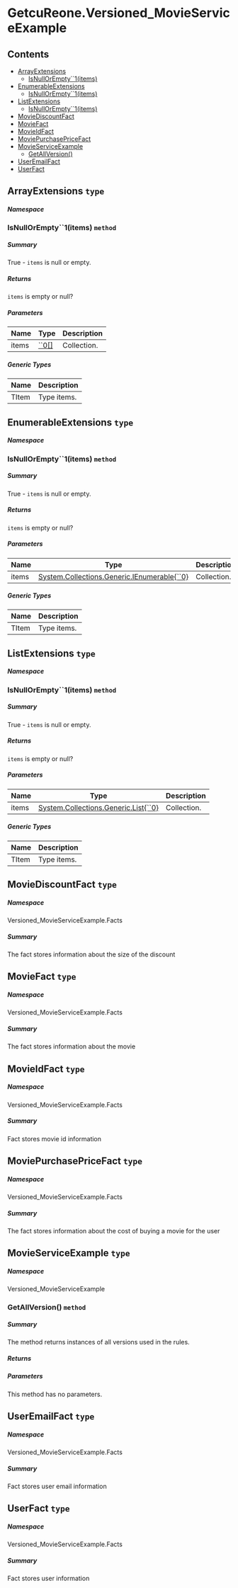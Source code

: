 <a name='assembly'></a>
# GetcuReone.Versioned_MovieServiceExample

## Contents

- [ArrayExtensions](#T--ArrayExtensions '.ArrayExtensions')
  - [IsNullOrEmpty\`\`1(items)](#M-ArrayExtensions-IsNullOrEmpty``1-``0[]- 'ArrayExtensions.IsNullOrEmpty``1(``0[])')
- [EnumerableExtensions](#T--EnumerableExtensions '.EnumerableExtensions')
  - [IsNullOrEmpty\`\`1(items)](#M-EnumerableExtensions-IsNullOrEmpty``1-System-Collections-Generic-IEnumerable{``0}- 'EnumerableExtensions.IsNullOrEmpty``1(System.Collections.Generic.IEnumerable{``0})')
- [ListExtensions](#T--ListExtensions '.ListExtensions')
  - [IsNullOrEmpty\`\`1(items)](#M-ListExtensions-IsNullOrEmpty``1-System-Collections-Generic-List{``0}- 'ListExtensions.IsNullOrEmpty``1(System.Collections.Generic.List{``0})')
- [MovieDiscountFact](#T-Versioned_MovieServiceExample-Facts-MovieDiscountFact 'Versioned_MovieServiceExample.Facts.MovieDiscountFact')
- [MovieFact](#T-Versioned_MovieServiceExample-Facts-MovieFact 'Versioned_MovieServiceExample.Facts.MovieFact')
- [MovieIdFact](#T-Versioned_MovieServiceExample-Facts-MovieIdFact 'Versioned_MovieServiceExample.Facts.MovieIdFact')
- [MoviePurchasePriceFact](#T-Versioned_MovieServiceExample-Facts-MoviePurchasePriceFact 'Versioned_MovieServiceExample.Facts.MoviePurchasePriceFact')
- [MovieServiceExample](#T-Versioned_MovieServiceExample-MovieServiceExample 'Versioned_MovieServiceExample.MovieServiceExample')
  - [GetAllVersion()](#M-Versioned_MovieServiceExample-MovieServiceExample-GetAllVersion-GetcuReone-FactFactory-Interfaces-Context-IWantActionContext- 'Versioned_MovieServiceExample.MovieServiceExample.GetAllVersion(GetcuReone.FactFactory.Interfaces.Context.IWantActionContext)')
- [UserEmailFact](#T-Versioned_MovieServiceExample-Facts-UserEmailFact 'Versioned_MovieServiceExample.Facts.UserEmailFact')
- [UserFact](#T-Versioned_MovieServiceExample-Facts-UserFact 'Versioned_MovieServiceExample.Facts.UserFact')

<a name='T--ArrayExtensions'></a>
## ArrayExtensions `type`

##### Namespace



<a name='M-ArrayExtensions-IsNullOrEmpty``1-``0[]-'></a>
### IsNullOrEmpty\`\`1(items) `method`

##### Summary

True - `items` is null or empty.

##### Returns

`items` is empty or null?

##### Parameters

| Name | Type | Description |
| ---- | ---- | ----------- |
| items | [\`\`0[]](#T-``0[] '``0[]') | Collection. |

##### Generic Types

| Name | Description |
| ---- | ----------- |
| TItem | Type items. |

<a name='T--EnumerableExtensions'></a>
## EnumerableExtensions `type`

##### Namespace



<a name='M-EnumerableExtensions-IsNullOrEmpty``1-System-Collections-Generic-IEnumerable{``0}-'></a>
### IsNullOrEmpty\`\`1(items) `method`

##### Summary

True - `items` is null or empty.

##### Returns

`items` is empty or null?

##### Parameters

| Name | Type | Description |
| ---- | ---- | ----------- |
| items | [System.Collections.Generic.IEnumerable{\`\`0}](http://msdn.microsoft.com/query/dev14.query?appId=Dev14IDEF1&l=EN-US&k=k:System.Collections.Generic.IEnumerable 'System.Collections.Generic.IEnumerable{``0}') | Collection. |

##### Generic Types

| Name | Description |
| ---- | ----------- |
| TItem | Type items. |

<a name='T--ListExtensions'></a>
## ListExtensions `type`

##### Namespace



<a name='M-ListExtensions-IsNullOrEmpty``1-System-Collections-Generic-List{``0}-'></a>
### IsNullOrEmpty\`\`1(items) `method`

##### Summary

True - `items` is null or empty.

##### Returns

`items` is empty or null?

##### Parameters

| Name | Type | Description |
| ---- | ---- | ----------- |
| items | [System.Collections.Generic.List{\`\`0}](http://msdn.microsoft.com/query/dev14.query?appId=Dev14IDEF1&l=EN-US&k=k:System.Collections.Generic.List 'System.Collections.Generic.List{``0}') | Collection. |

##### Generic Types

| Name | Description |
| ---- | ----------- |
| TItem | Type items. |

<a name='T-Versioned_MovieServiceExample-Facts-MovieDiscountFact'></a>
## MovieDiscountFact `type`

##### Namespace

Versioned_MovieServiceExample.Facts

##### Summary

The fact stores information about the size of the discount

<a name='T-Versioned_MovieServiceExample-Facts-MovieFact'></a>
## MovieFact `type`

##### Namespace

Versioned_MovieServiceExample.Facts

##### Summary

The fact stores information about the movie

<a name='T-Versioned_MovieServiceExample-Facts-MovieIdFact'></a>
## MovieIdFact `type`

##### Namespace

Versioned_MovieServiceExample.Facts

##### Summary

Fact stores movie id information

<a name='T-Versioned_MovieServiceExample-Facts-MoviePurchasePriceFact'></a>
## MoviePurchasePriceFact `type`

##### Namespace

Versioned_MovieServiceExample.Facts

##### Summary

The fact stores information about the cost of buying a movie for the user

<a name='T-Versioned_MovieServiceExample-MovieServiceExample'></a>
## MovieServiceExample `type`

##### Namespace

Versioned_MovieServiceExample

<a name='M-Versioned_MovieServiceExample-MovieServiceExample-GetAllVersion-GetcuReone-FactFactory-Interfaces-Context-IWantActionContext-'></a>
### GetAllVersion() `method`

##### Summary

The method returns instances of all versions used in the rules.

##### Returns



##### Parameters

This method has no parameters.

<a name='T-Versioned_MovieServiceExample-Facts-UserEmailFact'></a>
## UserEmailFact `type`

##### Namespace

Versioned_MovieServiceExample.Facts

##### Summary

Fact stores user email information

<a name='T-Versioned_MovieServiceExample-Facts-UserFact'></a>
## UserFact `type`

##### Namespace

Versioned_MovieServiceExample.Facts

##### Summary

Fact stores user information
